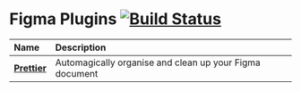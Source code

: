 # Figma Plugins [![Build Status](https://img.shields.io/travis/yuanqing/figma-plugins.svg)](https://travis-ci.org/yuanqing/figma-plugins)

Name | Description
:--|:--
[**Prettier**](packages/figma-prettier) | Automagically organise and clean up your Figma document
